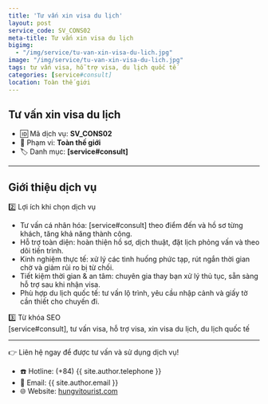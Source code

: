 ```yaml
---
title: 'Tư vấn xin visa du lịch'
layout: post
service_code: SV_CONS02
meta-title: Tư vấn xin visa du lịch
bigimg:
  - "/img/service/tu-van-xin-visa-du-lich.jpg"
image: "/img/service/tu-van-xin-visa-du-lich.jpg"
tags: tư vấn visa, hỗ trợ visa, du lịch quốc tế
categories: [service#consult]
location: Toàn thế giới
---
```


## Tư vấn xin visa du lịch

- 🆔 Mã dịch vụ: **SV_CONS02**
- 📍 Phạm vi: **Toàn thế giới**
- 🏷️ Danh mục: **[service#consult]**

---

## Giới thiệu dịch vụ

2️⃣ Lợi ích khi chọn dịch vụ  
- Tư vấn cá nhân hóa: [service#consult] theo điểm đến và hồ sơ từng khách, tăng khả năng thành công.  
- Hỗ trợ toàn diện: hoàn thiện hồ sơ, dịch thuật, đặt lịch phỏng vấn và theo dõi tiến trình.  
- Kinh nghiệm thực tế: xử lý các tình huống phức tạp, rút ngắn thời gian chờ và giảm rủi ro bị từ chối.  
- Tiết kiệm thời gian & an tâm: chuyên gia thay bạn xử lý thủ tục, sẵn sàng hỗ trợ sau khi nhận visa.  
- Phù hợp du lịch quốc tế: tư vấn lộ trình, yêu cầu nhập cảnh và giấy tờ cần thiết cho chuyến đi.

3️⃣ Từ khóa SEO  
[service#consult], tư vấn visa, hỗ trợ visa, xin visa du lịch, du lịch quốc tế

---

👉 Liên hệ ngay để được tư vấn và sử dụng dịch vụ!

- ☎️ Hotline: (+84) {{ site.author.telephone }}
- 📧 Email: {{ site.author.email }}
- 🌐 Website: [hungvitourist.com](https://hungvitourist.com)

